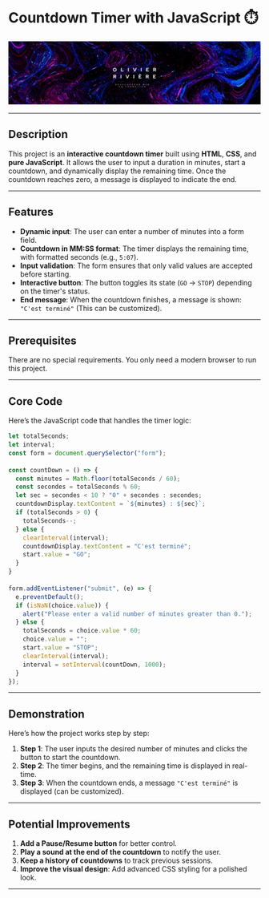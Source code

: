 # Countdown Timer with JavaScript ⏱️

![Your Logo](./assets/img/1716296373896.jpg)

---

## Description
This project is an **interactive countdown timer** built using **HTML**, **CSS**, and **pure JavaScript**. It allows the user to input a duration in minutes, start a countdown, and dynamically display the remaining time. Once the countdown reaches zero, a message is displayed to indicate the end.

---

## Features
- **Dynamic input**: The user can enter a number of minutes into a form field.
- **Countdown in MM:SS format**: The timer displays the remaining time, with formatted seconds (e.g., `5:07`).
- **Input validation**: The form ensures that only valid values are accepted before starting.
- **Interactive button**: The button toggles its state (`GO` → `STOP`) depending on the timer's status.
- **End message**: When the countdown finishes, a message is shown: `"C'est terminé"` (This can be customized).

---

## Prerequisites
There are no special requirements. You only need a modern browser to run this project.

---

## Core Code

Here’s the JavaScript code that handles the timer logic:

```javascript
let totalSeconds;
let interval;
const form = document.querySelector("form");

const countDown = () => {
  const minutes = Math.floor(totalSeconds / 60);
  const secondes = totalSeconds % 60;
  let sec = secondes < 10 ? "0" + secondes : secondes;
  countdownDisplay.textContent = `${minutes} : ${sec}`;
  if (totalSeconds > 0) {
    totalSeconds--;
  } else {
    clearInterval(interval);
    countdownDisplay.textContent = "C'est terminé";
    start.value = "GO";
  }
}

form.addEventListener("submit", (e) => {
  e.preventDefault();
  if (isNaN(choice.value)) {
    alert("Please enter a valid number of minutes greater than 0.");
  } else {
    totalSeconds = choice.value * 60;
    choice.value = "";
    start.value = "STOP";
    clearInterval(interval);
    interval = setInterval(countDown, 1000);
  }
});
```

---

## Demonstration

Here’s how the project works step by step:

1. **Step 1**: The user inputs the desired number of minutes and clicks the button to start the countdown.
2. **Step 2**: The timer begins, and the remaining time is displayed in real-time.
3. **Step 3**: When the countdown ends, a message `"C'est terminé"` is displayed (can be customized).

---

## Potential Improvements
1. **Add a Pause/Resume button** for better control.
2. **Play a sound at the end of the countdown** to notify the user.
3. **Keep a history of countdowns** to track previous sessions.
4. **Improve the visual design**: Add advanced CSS styling for a polished look.

---


